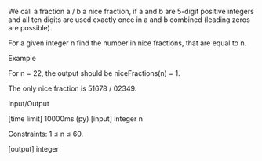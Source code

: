 We call a fraction a / b a nice fraction, if a and b are 5-digit positive integers and all ten digits are used exactly once in a and b combined (leading zeros are possible).

For a given integer n find the number in nice fractions, that are equal to n.

Example

For n = 22, the output should be
niceFractions(n) = 1.

The only nice fraction is 51678 / 02349.

Input/Output

[time limit] 10000ms (py)
[input] integer n

Constraints:
1 ≤ n ≤ 60.

[output] integer